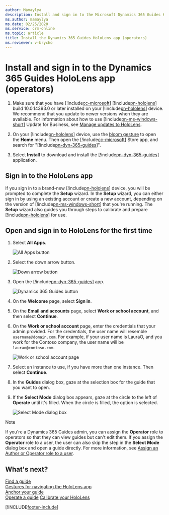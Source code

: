 ```yaml
---
author: Mamaylya
description: Install and sign in to the Microsoft Dynamics 365 Guides HoloLens app as an operator.
ms.author: mamaylya
ms.date: 02/25/2020
ms.service: crm-online
ms.topic: article
title: Install the Dynamics 365 Guides HoloLens app (operators)
ms.reviewer: v-brycho
---
```


# Install and sign in to the Dynamics 365 Guides HoloLens app (operators)

1. Make sure that you have [!include[cc-microsoft](../includes/cc-microsoft.md)] [!include[pn-hololens](../includes/pn-hololens.md)] build 10.0.14393.0 or later installed on your [!include[pn-hololens](../includes/pn-hololens.md)] device. We recommend that you update to newer versions when they are available. For information about how to use [!include[pn-ms-windows-short](../includes/pn-ms-windows-short.md)] Update for Business, see [Manage updates to HoloLens](/HoloLens/hololens-updates).

2. On your [!include[pn-hololens](../includes/pn-hololens.md)] device, use the [bloom gesture](authoring-gestures.md) to open the **Home** menu. Then open the [!include[cc-microsoft](../includes/cc-microsoft.md)] Store app, and search for "[!include[pn-dyn-365-guides](../includes/pn-dyn-365-guides.md)]".

3. Select **Install** to download and install the [!include[pn-dyn-365-guides](../includes/pn-dyn-365-guides.md)] application.

## Sign in to the HoloLens app

If you sign in to a brand-new [!include[pn-hololens](../includes/pn-hololens.md)] device, you will be prompted to complete the **Setup** wizard. In the **Setup** wizard, you can either sign in by using an existing account or create a new account, depending on the version of [!include[pn-ms-windows-short](../includes/pn-ms-windows-short.md)] that you're running. The **Setup** wizard also guides you through steps to calibrate and prepare [!include[pn-hololens](../includes/pn-hololens.md)] for use. 
 
## Open and sign in to HoloLens for the first time

1. Select **All Apps**.

    ![All Apps button](media/hololens-apps.PNG "All Apps button")

2. Select the down arrow button.

    ![Down arrow button](media/hololens-down-arrow.PNG "Down arrow button")

3. Open the [!include[pn-dyn-365-guides](../includes/pn-dyn-365-guides.md)] app.

    ![Dynamics 365 Guides button](media/open-guides-application.PNG "Dynamics 365 Guides button")

4. On the **Welcome** page, select **Sign in**. 

5. On the **Email and accounts** page, select **Work or school account**, and then select **Continue**.

6. On the **Work or school account** page, enter the credentials that your admin provided. For the credentials, the user name will resemble `username@domain.com`. For example, if your user name is LauraO, and you work for the Contoso company, the user name will be `laurao@contoso.com`.

    ![Work or school account page](media/sign-in-hololens.PNG "Work or school account page")

7. Select an instance to use, if you have more than one instance. Then select **Continue**.

8. In the **Guides** dialog box, gaze at the selection box for the guide that you want to open.

9. If the **Select Mode** dialog box appears, gaze at the circle to the left of **Operate** until it's filled. When the circle is filled, the option is selected.

    ![Select Mode dialog box](media/select-mode-operate.png "Select Mode dialog box")

> [!NOTE]
> If you're a Dynamics 365 Guides admin, you can assign the **Operator** role to operators so that they can view guides but can't edit them. If you assign the **Operator** role to a user, the user can also skip the step in the **Select Mode** dialog box and open a guide directly. For more information, see [Assign an Author or Operator role to a user](assign-role.md).

## What's next?


[Find a guide](find-guide.md)<br>
[Gestures for navigating the HoloLens app](operator-gestures.md)<br>
[Anchor your guide](operator-anchor.md)<br>
[Operate a guide](operator-step-card-orientation.md)
[Calibrate your HoloLens](operator-calibrate.md)<br>

[!INCLUDE[footer-include](../includes/footer-banner.md)]
